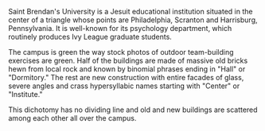 Saint Brendan's University is a Jesuit educational institution situated in the center of a triangle whose points are Philadelphia, Scranton and Harrisburg, Pennsylvania. It is well-known for its psychology department, which routinely produces Ivy League graduate students.

The campus is green the way stock photos of outdoor team-building exercises are green. Half of the buildings are made of massive old bricks hewn from local rock and known by binomial phrases ending in "Hall" or "Dormitory." The rest are new construction with entire facades of glass, severe angles and crass hypersyllabic names starting with "Center" or "Institute."

This dichotomy has no dividing line and old and new buildings are scattered among each other all over the campus. 
